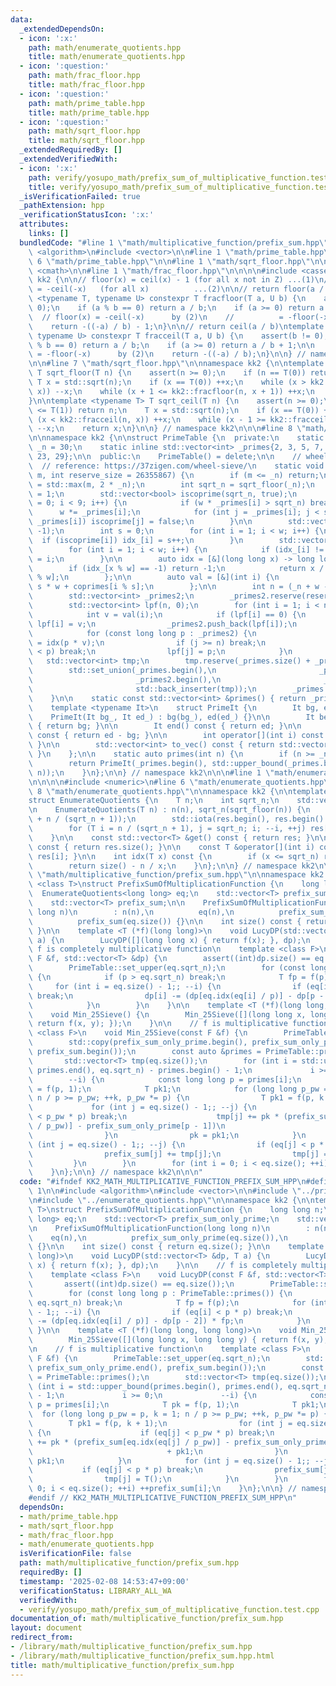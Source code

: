 ```yaml
---
data:
  _extendedDependsOn:
  - icon: ':x:'
    path: math/enumerate_quotients.hpp
    title: math/enumerate_quotients.hpp
  - icon: ':question:'
    path: math/frac_floor.hpp
    title: math/frac_floor.hpp
  - icon: ':question:'
    path: math/prime_table.hpp
    title: math/prime_table.hpp
  - icon: ':question:'
    path: math/sqrt_floor.hpp
    title: math/sqrt_floor.hpp
  _extendedRequiredBy: []
  _extendedVerifiedWith:
  - icon: ':x:'
    path: verify/yosupo_math/prefix_sum_of_multiplicative_function.test.cpp
    title: verify/yosupo_math/prefix_sum_of_multiplicative_function.test.cpp
  _isVerificationFailed: true
  _pathExtension: hpp
  _verificationStatusIcon: ':x:'
  attributes:
    links: []
  bundledCode: "#line 1 \"math/multiplicative_function/prefix_sum.hpp\"\n\n\n\n#include\
    \ <algorithm>\n#include <vector>\n\n#line 1 \"math/prime_table.hpp\"\n\n\n\n#line\
    \ 6 \"math/prime_table.hpp\"\n\n#line 1 \"math/sqrt_floor.hpp\"\n\n\n\n#include\
    \ <cmath>\n\n#line 1 \"math/frac_floor.hpp\"\n\n\n\n#include <cassert>\n\nnamespace\
    \ kk2 {\n\n// floor(x) = ceil(x) - 1 (for all x not in Z) ...(1)\n// floor(x)\
    \ = -ceil(-x)   (for all x)          ...(2)\n\n// return floor(a / b)\ntemplate\
    \ <typename T, typename U> constexpr T fracfloor(T a, U b) {\n    assert(b !=\
    \ 0);\n    if (a % b == 0) return a / b;\n    if (a >= 0) return a / b;\n\n  \
    \  // floor(x) = -ceil(-x)      by (2)\n    //          = -floor(-x) - 1 by (1)\n\
    \    return -((-a) / b) - 1;\n}\n\n// return ceil(a / b)\ntemplate <typename T,\
    \ typename U> constexpr T fracceil(T a, U b) {\n    assert(b != 0);\n    if (a\
    \ % b == 0) return a / b;\n    if (a >= 0) return a / b + 1;\n\n    // ceil(x)\
    \ = -floor(-x)      by (2)\n    return -((-a) / b);\n}\n\n} // namespace kk2\n\
    \n\n#line 7 \"math/sqrt_floor.hpp\"\n\nnamespace kk2 {\n\ntemplate <typename T>\
    \ T sqrt_floor(T n) {\n    assert(n >= 0);\n    if (n == T(0)) return 0;\n   \
    \ T x = std::sqrt(n);\n    if (x == T(0)) ++x;\n    while (x > kk2::fracfloor(n,\
    \ x)) --x;\n    while (x + 1 <= kk2::fracfloor(n, x + 1)) ++x;\n    return x;\n\
    }\n\ntemplate <typename T> T sqrt_ceil(T n) {\n    assert(n >= 0);\n    if (n\
    \ <= T(1)) return n;\n    T x = std::sqrt(n);\n    if (x == T(0)) ++x;\n    while\
    \ (x < kk2::fracceil(n, x)) ++x;\n    while (x - 1 >= kk2::fracceil(n, x - 1))\
    \ --x;\n    return x;\n}\n\n} // namespace kk2\n\n\n#line 8 \"math/prime_table.hpp\"\
    \n\nnamespace kk2 {\n\nstruct PrimeTable {\n  private:\n    static inline int\
    \ _n = 30;\n    static inline std::vector<int> _primes{2, 3, 5, 7, 11, 13, 17,\
    \ 23, 29};\n\n  public:\n    PrimeTable() = delete;\n\n    // wheel sieve\n  \
    \  // reference: https://37zigen.com/wheel-sieve/\n    static void set_upper(int\
    \ m, int reserve_size = 26355867) {\n        if (m <= _n) return;\n        _n\
    \ = std::max(m, 2 * _n);\n        int sqrt_n = sqrt_floor(_n);\n        int w\
    \ = 1;\n        std::vector<bool> iscoprime(sqrt_n, true);\n        for (int i\
    \ = 0; i < 9; i++) {\n            if (w * _primes[i] > sqrt_n) break;\n      \
    \      w *= _primes[i];\n            for (int j = _primes[i]; j < sqrt_n; j +=\
    \ _primes[i]) iscoprime[j] = false;\n        }\n\n        std::vector<int> idx_(w,\
    \ -1);\n        int s = 0;\n        for (int i = 1; i < w; i++) {\n          \
    \  if (iscoprime[i]) idx_[i] = s++;\n        }\n        std::vector<int> coprimes(s);\n\
    \        for (int i = 1; i < w; i++) {\n            if (idx_[i] != -1) coprimes[idx_[i]]\
    \ = i;\n        }\n\n        auto idx = [&](long long x) -> long long {\n    \
    \        if (idx_[x % w] == -1) return -1;\n            return x / w * s + idx_[x\
    \ % w];\n        };\n\n        auto val = [&](int i) {\n            return i /\
    \ s * w + coprimes[i % s];\n        };\n\n        int n = (_n + w - 1) / w * s;\n\
    \        std::vector<int> _primes2;\n        _primes2.reserve(reserve_size);\n\
    \        std::vector<int> lpf(n, 0);\n        for (int i = 1; i < n; i++) {\n\
    \            int v = val(i);\n            if (lpf[i] == 0) {\n               \
    \ lpf[i] = v;\n                _primes2.push_back(lpf[i]);\n            }\n\n\
    \            for (const long long p : _primes2) {\n                long long j\
    \ = idx(p * v);\n                if (j >= n) break;\n                if (lpf[i]\
    \ < p) break;\n                lpf[j] = p;\n            }\n        }\n\n     \
    \   std::vector<int> tmp;\n        tmp.reserve(_primes.size() + _primes2.size());\n\
    \        std::set_union(_primes.begin(),\n                       _primes.end(),\n\
    \                       _primes2.begin(),\n                       _primes2.end(),\n\
    \                       std::back_inserter(tmp));\n        _primes = std::move(tmp);\n\
    \    }\n\n    static const std::vector<int> &primes() { return _primes; }\n\n\
    \    template <typename It>\n    struct PrimeIt {\n        It bg, ed;\n\n    \
    \    PrimeIt(It bg_, It ed_) : bg(bg_), ed(ed_) {}\n\n        It begin() const\
    \ { return bg; }\n\n        It end() const { return ed; }\n\n        int size()\
    \ const { return ed - bg; }\n\n        int operator[](int i) const { return bg[i];\
    \ }\n\n        std::vector<int> to_vec() const { return std::vector<int>(bg, ed);\
    \ }\n    };\n\n    static auto primes(int n) {\n        if (n >= _n) set_upper(n);\n\
    \        return PrimeIt(_primes.begin(), std::upper_bound(_primes.begin(), _primes.end(),\
    \ n));\n    }\n};\n\n} // namespace kk2\n\n\n#line 1 \"math/enumerate_quotients.hpp\"\
    \n\n\n\n#include <numeric>\n#line 6 \"math/enumerate_quotients.hpp\"\n\n#line\
    \ 8 \"math/enumerate_quotients.hpp\"\n\nnamespace kk2 {\n\ntemplate <class T>\n\
    struct EnumerateQuotients {\n    T n;\n    int sqrt_n;\n    std::vector<T> res;\n\
    \n    EnumerateQuotients(T n) : n(n), sqrt_n(sqrt_floor(n)) {\n        res.resize(sqrt_n\
    \ + n / (sqrt_n + 1));\n        std::iota(res.begin(), res.begin() + sqrt_n, 1);\n\
    \        for (T i = n / (sqrt_n + 1), j = sqrt_n; i; --i, ++j) res[j] = n / i;\n\
    \    }\n\n    const std::vector<T> &get() const { return res; }\n\n    int size()\
    \ const { return res.size(); }\n\n    const T &operator[](int i) const { return\
    \ res[i]; }\n\n    int idx(T x) const {\n        if (x <= sqrt_n) return x - 1;\n\
    \        return size() - n / x;\n    }\n};\n\n} // namespace kk2\n\n\n#line 9\
    \ \"math/multiplicative_function/prefix_sum.hpp\"\n\nnamespace kk2 {\n\ntemplate\
    \ <class T>\nstruct PrefixSumOfMultiplicationFunction {\n    long long n;\n  \
    \  EnumerateQuotients<long long> eq;\n    std::vector<T> prefix_sum_only_prime;\n\
    \    std::vector<T> prefix_sum;\n\n    PrefixSumOfMultiplicationFunction(long\
    \ long n)\n        : n(n),\n          eq(n),\n          prefix_sum_only_prime(eq.size()),\n\
    \          prefix_sum(eq.size()) {}\n\n    int size() const { return eq.size();\
    \ }\n\n    template <T (*f)(long long)>\n    void LucyDP(std::vector<T> &dp, T\
    \ a) {\n        LucyDP([](long long x) { return f(x); }, dp);\n    }\n\n    //\
    \ f is completely multiplicative function\n    template <class F>\n    void LucyDP(const\
    \ F &f, std::vector<T> &dp) {\n        assert((int)dp.size() == eq.size());\n\
    \        PrimeTable::set_upper(eq.sqrt_n);\n        for (const long long p : PrimeTable::primes())\
    \ {\n            if (p > eq.sqrt_n) break;\n            T fp = f(p);\n       \
    \     for (int i = eq.size() - 1;; --i) {\n                if (eq[i] < p * p)\
    \ break;\n                dp[i] -= (dp[eq.idx(eq[i] / p)] - dp[p - 2]) * fp;\n\
    \            }\n        }\n    }\n\n    template <T (*f)(long long, long long)>\n\
    \    void Min_25Sieve() {\n        Min_25Sieve([](long long x, long long y) {\
    \ return f(x, y); });\n    }\n\n    // f is multiplicative function\n    template\
    \ <class F>\n    void Min_25Sieve(const F &f) {\n        PrimeTable::set_upper(eq.sqrt_n);\n\
    \        std::copy(prefix_sum_only_prime.begin(), prefix_sum_only_prime.end(),\
    \ prefix_sum.begin());\n        const auto &primes = PrimeTable::primes();\n \
    \       std::vector<T> tmp(eq.size());\n        for (int i = std::upper_bound(primes.begin(),\
    \ primes.end(), eq.sqrt_n) - primes.begin() - 1;\n             i >= 0;\n     \
    \        --i) {\n            const long long p = primes[i];\n            T pk\
    \ = f(p, 1);\n            T pk1;\n            for (long long p_pw = p, k = 1;\
    \ n / p >= p_pw; ++k, p_pw *= p) {\n                T pk1 = f(p, k + 1);\n   \
    \             for (int j = eq.size() - 1;; --j) {\n                    if (eq[j]\
    \ < p_pw * p) break;\n                    tmp[j] += pk * (prefix_sum[eq.idx(eq[j]\
    \ / p_pw)] - prefix_sum_only_prime[p - 1])\n                              + pk1;\n\
    \                }\n                pk = pk1;\n            }\n            for\
    \ (int j = eq.size() - 1;; --j) {\n                if (eq[j] < p * p) break;\n\
    \                prefix_sum[j] += tmp[j];\n                tmp[j] = T();\n   \
    \         }\n        }\n        for (int i = 0; i < eq.size(); ++i) ++prefix_sum[i];\n\
    \    }\n};\n\n} // namespace kk2\n\n\n"
  code: "#ifndef KK2_MATH_MULTIPLICATIVE_FUNCTION_PREFIX_SUM_HPP\n#define KK2_MATH_MULTIPLICATIVE_FUNCTION_PREFIX_SUM_HPP\
    \ 1\n\n#include <algorithm>\n#include <vector>\n\n#include \"../prime_table.hpp\"\
    \n#include \"../enumerate_quotients.hpp\"\n\nnamespace kk2 {\n\ntemplate <class\
    \ T>\nstruct PrefixSumOfMultiplicationFunction {\n    long long n;\n    EnumerateQuotients<long\
    \ long> eq;\n    std::vector<T> prefix_sum_only_prime;\n    std::vector<T> prefix_sum;\n\
    \n    PrefixSumOfMultiplicationFunction(long long n)\n        : n(n),\n      \
    \    eq(n),\n          prefix_sum_only_prime(eq.size()),\n          prefix_sum(eq.size())\
    \ {}\n\n    int size() const { return eq.size(); }\n\n    template <T (*f)(long\
    \ long)>\n    void LucyDP(std::vector<T> &dp, T a) {\n        LucyDP([](long long\
    \ x) { return f(x); }, dp);\n    }\n\n    // f is completely multiplicative function\n\
    \    template <class F>\n    void LucyDP(const F &f, std::vector<T> &dp) {\n \
    \       assert((int)dp.size() == eq.size());\n        PrimeTable::set_upper(eq.sqrt_n);\n\
    \        for (const long long p : PrimeTable::primes()) {\n            if (p >\
    \ eq.sqrt_n) break;\n            T fp = f(p);\n            for (int i = eq.size()\
    \ - 1;; --i) {\n                if (eq[i] < p * p) break;\n                dp[i]\
    \ -= (dp[eq.idx(eq[i] / p)] - dp[p - 2]) * fp;\n            }\n        }\n   \
    \ }\n\n    template <T (*f)(long long, long long)>\n    void Min_25Sieve() {\n\
    \        Min_25Sieve([](long long x, long long y) { return f(x, y); });\n    }\n\
    \n    // f is multiplicative function\n    template <class F>\n    void Min_25Sieve(const\
    \ F &f) {\n        PrimeTable::set_upper(eq.sqrt_n);\n        std::copy(prefix_sum_only_prime.begin(),\
    \ prefix_sum_only_prime.end(), prefix_sum.begin());\n        const auto &primes\
    \ = PrimeTable::primes();\n        std::vector<T> tmp(eq.size());\n        for\
    \ (int i = std::upper_bound(primes.begin(), primes.end(), eq.sqrt_n) - primes.begin()\
    \ - 1;\n             i >= 0;\n             --i) {\n            const long long\
    \ p = primes[i];\n            T pk = f(p, 1);\n            T pk1;\n          \
    \  for (long long p_pw = p, k = 1; n / p >= p_pw; ++k, p_pw *= p) {\n        \
    \        T pk1 = f(p, k + 1);\n                for (int j = eq.size() - 1;; --j)\
    \ {\n                    if (eq[j] < p_pw * p) break;\n                    tmp[j]\
    \ += pk * (prefix_sum[eq.idx(eq[j] / p_pw)] - prefix_sum_only_prime[p - 1])\n\
    \                              + pk1;\n                }\n                pk =\
    \ pk1;\n            }\n            for (int j = eq.size() - 1;; --j) {\n     \
    \           if (eq[j] < p * p) break;\n                prefix_sum[j] += tmp[j];\n\
    \                tmp[j] = T();\n            }\n        }\n        for (int i =\
    \ 0; i < eq.size(); ++i) ++prefix_sum[i];\n    }\n};\n\n} // namespace kk2\n\n\
    #endif // KK2_MATH_MULTIPLICATIVE_FUNCTION_PREFIX_SUM_HPP\n"
  dependsOn:
  - math/prime_table.hpp
  - math/sqrt_floor.hpp
  - math/frac_floor.hpp
  - math/enumerate_quotients.hpp
  isVerificationFile: false
  path: math/multiplicative_function/prefix_sum.hpp
  requiredBy: []
  timestamp: '2025-02-08 14:53:47+09:00'
  verificationStatus: LIBRARY_ALL_WA
  verifiedWith:
  - verify/yosupo_math/prefix_sum_of_multiplicative_function.test.cpp
documentation_of: math/multiplicative_function/prefix_sum.hpp
layout: document
redirect_from:
- /library/math/multiplicative_function/prefix_sum.hpp
- /library/math/multiplicative_function/prefix_sum.hpp.html
title: math/multiplicative_function/prefix_sum.hpp
---
```

